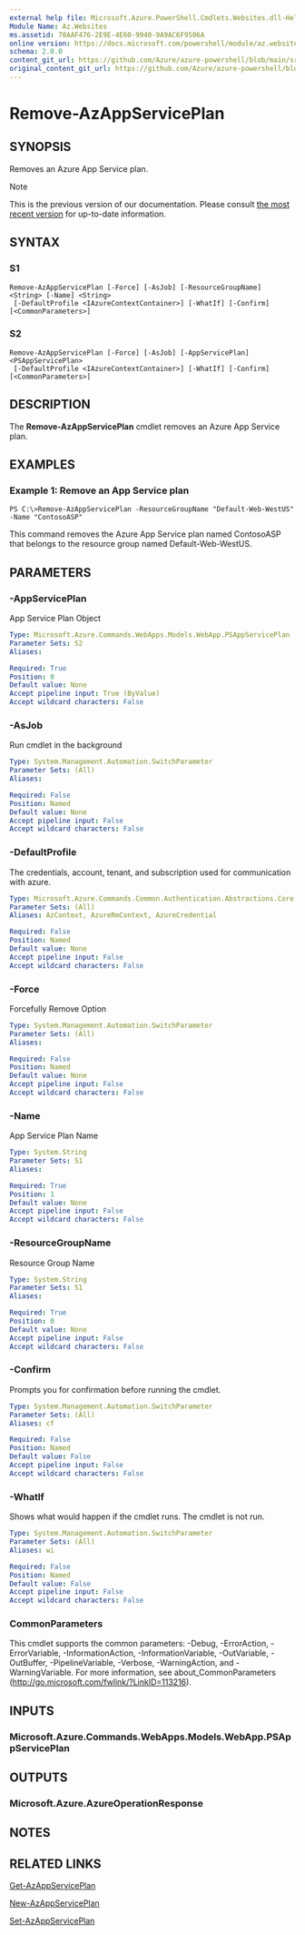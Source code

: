 ```yaml
---
external help file: Microsoft.Azure.PowerShell.Cmdlets.Websites.dll-Help.xml
Module Name: Az.Websites
ms.assetid: 78AAF476-2E9E-4E60-9940-9A9AC6F9506A
online version: https://docs.microsoft.com/powershell/module/az.websites/remove-azappserviceplan
schema: 2.0.0
content_git_url: https://github.com/Azure/azure-powershell/blob/main/src/Websites/Websites/help/Remove-AzAppServicePlan.md
original_content_git_url: https://github.com/Azure/azure-powershell/blob/main/src/Websites/Websites/help/Remove-AzAppServicePlan.md
---
```


# Remove-AzAppServicePlan

## SYNOPSIS
Removes an Azure App Service plan.

> [!NOTE]
>This is the previous version of our documentation. Please consult [the most recent version](/powershell/module/az.websites/remove-azappserviceplan) for up-to-date information.

## SYNTAX

### S1
```
Remove-AzAppServicePlan [-Force] [-AsJob] [-ResourceGroupName] <String> [-Name] <String>
 [-DefaultProfile <IAzureContextContainer>] [-WhatIf] [-Confirm] [<CommonParameters>]
```

### S2
```
Remove-AzAppServicePlan [-Force] [-AsJob] [-AppServicePlan] <PSAppServicePlan>
 [-DefaultProfile <IAzureContextContainer>] [-WhatIf] [-Confirm] [<CommonParameters>]
```

## DESCRIPTION
The **Remove-AzAppServicePlan** cmdlet removes an Azure App Service plan.

## EXAMPLES

### Example 1: Remove an App Service plan
```
PS C:\>Remove-AzAppServicePlan -ResourceGroupName "Default-Web-WestUS" -Name "ContosoASP"
```

This command removes the Azure App Service plan named ContosoASP that belongs to the resource group named Default-Web-WestUS.

## PARAMETERS

### -AppServicePlan
App Service Plan Object

```yaml
Type: Microsoft.Azure.Commands.WebApps.Models.WebApp.PSAppServicePlan
Parameter Sets: S2
Aliases:

Required: True
Position: 0
Default value: None
Accept pipeline input: True (ByValue)
Accept wildcard characters: False
```

### -AsJob
Run cmdlet in the background

```yaml
Type: System.Management.Automation.SwitchParameter
Parameter Sets: (All)
Aliases:

Required: False
Position: Named
Default value: None
Accept pipeline input: False
Accept wildcard characters: False
```

### -DefaultProfile
The credentials, account, tenant, and subscription used for communication with azure.

```yaml
Type: Microsoft.Azure.Commands.Common.Authentication.Abstractions.Core.IAzureContextContainer
Parameter Sets: (All)
Aliases: AzContext, AzureRmContext, AzureCredential

Required: False
Position: Named
Default value: None
Accept pipeline input: False
Accept wildcard characters: False
```

### -Force
Forcefully Remove Option

```yaml
Type: System.Management.Automation.SwitchParameter
Parameter Sets: (All)
Aliases:

Required: False
Position: Named
Default value: None
Accept pipeline input: False
Accept wildcard characters: False
```

### -Name
App Service Plan Name

```yaml
Type: System.String
Parameter Sets: S1
Aliases:

Required: True
Position: 1
Default value: None
Accept pipeline input: False
Accept wildcard characters: False
```

### -ResourceGroupName
Resource Group Name

```yaml
Type: System.String
Parameter Sets: S1
Aliases:

Required: True
Position: 0
Default value: None
Accept pipeline input: False
Accept wildcard characters: False
```

### -Confirm
Prompts you for confirmation before running the cmdlet.

```yaml
Type: System.Management.Automation.SwitchParameter
Parameter Sets: (All)
Aliases: cf

Required: False
Position: Named
Default value: False
Accept pipeline input: False
Accept wildcard characters: False
```

### -WhatIf
Shows what would happen if the cmdlet runs.
The cmdlet is not run.

```yaml
Type: System.Management.Automation.SwitchParameter
Parameter Sets: (All)
Aliases: wi

Required: False
Position: Named
Default value: False
Accept pipeline input: False
Accept wildcard characters: False
```

### CommonParameters
This cmdlet supports the common parameters: -Debug, -ErrorAction, -ErrorVariable, -InformationAction, -InformationVariable, -OutVariable, -OutBuffer, -PipelineVariable, -Verbose, -WarningAction, and -WarningVariable. For more information, see about_CommonParameters (http://go.microsoft.com/fwlink/?LinkID=113216).

## INPUTS

### Microsoft.Azure.Commands.WebApps.Models.WebApp.PSAppServicePlan

## OUTPUTS

### Microsoft.Azure.AzureOperationResponse

## NOTES

## RELATED LINKS

[Get-AzAppServicePlan](./Get-AzAppServicePlan.md)

[New-AzAppServicePlan](./New-AzAppServicePlan.md)

[Set-AzAppServicePlan](./Set-AzAppServicePlan.md)


